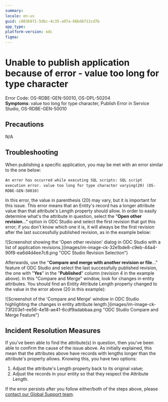 ```yaml
---
summary: 
locale: en-us
guid: c8036971-5dbc-4c35-a97a-66bd6712cd7b
app_type: 
platform-version: odc
figma:
---
```


<h1>Unable to publish application because of error - value too long for type character</h1>

<p>Error Code: OS-RDBE-GEN-50010, OS-DPL-50204<br/>
<strong>Symptoms</strong>: value too long for type character, Publish Error in Service Studio, OS-RDBE-GEN-50010</p>

<h2>Precautions</h2>

<p>N/A</p>

<h2>Troubleshooting</h2>

<p>When publishing a specific application, you may be met with an error similar to the one below:</p>

<p><code class="editorCode">An error has occurred while executing SQL scripts: SQL script execution error. value too long for type character varying(20) (OS-RDBE-GEN-50010)</code></p>

<p>In this error, the value in parenthesis (20) may vary, but it is important for this issue. This error means that an Entity's record has a longer attribute value than that attribute's Length property should allow. In order to easily determine what's the attribute in question, select the "<strong>Open other revision</strong>..." option in ODC Studio and select the first revision that got this error; if you don't know which one it is, it will always be the first revision after the last successfully published revision, as in the example below:</p>

<p>![Screenshot showing the 'Open other revision' dialog in ODC Studio with a list of application revisions.](images/im-image-ck-32e1bde8-c9eb-44a4-90f8-ea6d4d4ee7c8.png "ODC Studio Revision Selection")</p>

<p>Afterwards, use the "<strong>Compare and merge with another revision or file</strong>..." feature of ODC Studio and select the last successfully published revision, the one with "<strong>Yes</strong>" in the "<strong>Published</strong>" column (revision 4 in the example above). In this "Compare and Merge" window, look for changes in entity attributes. You should find an Entity Attribute Length property changed to the value in the error above (20 in this example):</p>

<p>![Screenshot of the 'Compare and Merge' window in ODC Studio highlighting the changes in entity attribute length.](images/im-image-ck-73f203e1-ee56-4e18-ae41-6cdf9adabbaa.png "ODC Studio Compare and Merge Feature")</p>

<h2>Incident Resolution Measures</h2>

<p>If you've been able to find the attribute(s) in question, then you've been able to confirm the cause of the issue above. As initially explained, this mean that the attributes above have records with lengths longer than the attribute's property allows. Knowing this, you have two options:</p>

<ol>
    <li>Adjust the attribute's Length property back to its original value;</li>
    <li>Adjust the records in your entity so that they respect the Attribute Length.</li>
</ol>

<p>If the error persists after you follow either/both of the steps above, please <a href="https://success.outsystems.com/support/home/">contact our Global Support team</a>.</p>

